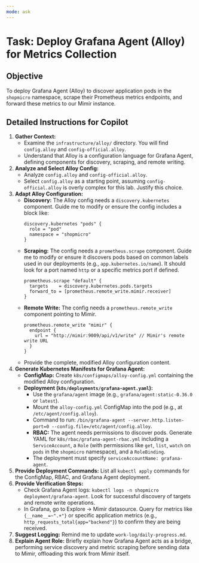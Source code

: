 ```yaml
---
mode: ask
---
```

# Task: Deploy Grafana Agent (Alloy) for Metrics Collection

## Objective
To deploy Grafana Agent (Alloy) to discover application pods in the `shopmicro` namespace, scrape their Prometheus metrics endpoints, and forward these metrics to our Mimir instance.

## Detailed Instructions for Copilot
1.  **Gather Context:**
    *   Examine the `infrastructure/alloy/` directory. You will find `config.alloy` and `config-official.alloy`.
    *   Understand that Alloy is a configuration language for Grafana Agent, defining components for discovery, scraping, and remote writing.
2.  **Analyze and Select Alloy Config:**
    *   Analyze `config.alloy` and `config-official.alloy`.
    *   Select `config.alloy` as a starting point, assuming `config-official.alloy` is overly complex for this lab. Justify this choice.
3.  **Adapt Alloy Configuration:**
    *   **Discovery:** The Alloy config needs a `discovery.kubernetes` component. Guide me to modify or ensure the config includes a block like:
        ```alloy
        discovery.kubernetes "pods" {
          role = "pod"
          namespace = "shopmicro"
        }
        ```
    *   **Scraping:** The config needs a `prometheus.scrape` component. Guide me to modify or ensure it discovers pods based on common labels used in our deployments (e.g., `app.kubernetes.io/name`). It should look for a port named `http` or a specific metrics port if defined.
        ```alloy
        prometheus.scrape "default" {
          targets    = discovery.kubernetes.pods.targets
          forward_to = [prometheus.remote_write.mimir.receiver]
        }
        ```
    *   **Remote Write:** The config needs a `prometheus.remote_write` component pointing to Mimir.
        ```alloy
        prometheus.remote_write "mimir" {
          endpoint {
            url = "http://mimir:9009/api/v1/write" // Mimir's remote write URL
          }
        }
        ```
    *   Provide the complete, modified Alloy configuration content.
4.  **Generate Kubernetes Manifests for Grafana Agent:**
    *   **ConfigMap:** Create `k8s/configmaps/alloy-config.yml` containing the modified Alloy configuration.
    *   **Deployment (`k8s/deployments/grafana-agent.yaml`):**
        *   Use the `grafana/agent` image (e.g., `grafana/agent:static-0.36.0` or `latest`).
        *   Mount the `alloy-config.yml` ConfigMap into the pod (e.g., at `/etc/agent/config.alloy`).
        *   Command to run: `/bin/grafana-agent --server.http.listen-port=0 --config.file=/etc/agent/config.alloy`.
        *   **RBAC:** The agent needs permissions to discover pods. Generate YAML for `k8s/rbac/grafana-agent-rbac.yml` including a `ServiceAccount`, a `Role` (with permissions like `get`, `list`, `watch` on `pods` in the `shopmicro` namespace), and a `RoleBinding`.
        *   The deployment must specify `serviceAccountName: grafana-agent`.
5.  **Provide Deployment Commands:** List all `kubectl apply` commands for the ConfigMap, RBAC, and Grafana Agent deployment.
6.  **Provide Verification Steps:**
    *   Check Grafana Agent logs: `kubectl logs -n shopmicro deployment/grafana-agent`. Look for successful discovery of targets and remote write operations.
    *   In Grafana, go to Explore -> Mimir datasource. Query for metrics like `{__name__=~".+"}` or specific application metrics (e.g., `http_requests_total{app="backend"}`) to confirm they are being received.
7.  **Suggest Logging:** Remind me to update `work-log/daily-progress.md`.
8.  **Explain Agent Role:** Briefly explain how Grafana Agent acts as a bridge, performing service discovery and metric scraping before sending data to Mimir, offloading this work from Mimir itself.